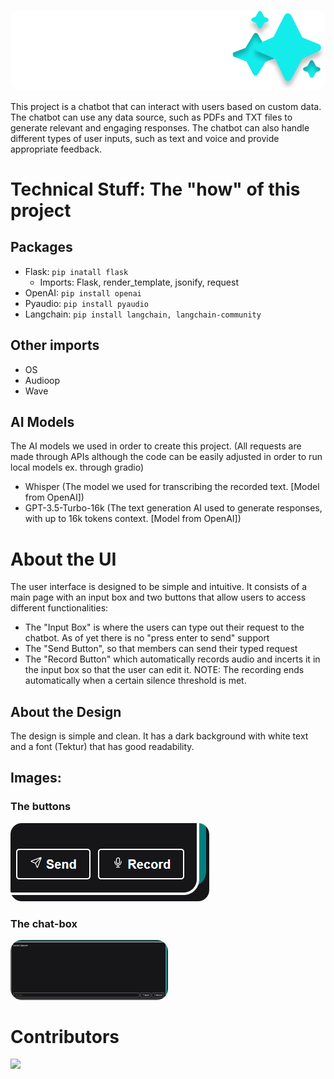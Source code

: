 <p align="middle">
  <img src="/Images/415768736_3741005119546423_4449621087855576190_n.png" style="border-radius: 18px"/>
</p>
This project is a chatbot that can interact with users based on custom data. The chatbot can use any data source, such as PDFs and TXT files to generate relevant and engaging responses. The chatbot can also handle different types of user inputs, such as text and voice and provide appropriate feedback. 

[comment]: <> (The project is open-source and available on GitHub for anyone who wants to use it or contribute to it.)

# Technical Stuff: The "how" of this project
## Packages
- Flask: `pip inatall flask`
  - Imports: Flask, render_template, jsonify, request
- OpenAI: `pip install openai`
- Pyaudio: `pip install pyaudio`
- Langchain: `pip install langchain, langchain-community`
## Other imports
- OS
- Audioop
- Wave

## AI Models
The AI models we used in order to create this project. (All requests are made through APIs although the code can be easily adjusted in order to run local models ex. through gradio)
- Whisper (The model we used for transcribing the recorded text. [Model from OpenAI])
- GPT-3.5-Turbo-16k (The text generation AI used to generate responses, with up to 16k tokens context. [Model from OpenAI])

# About the UI
The user interface is designed to be simple and intuitive. It consists of a main page with an input box and two buttons that allow users to access different functionalities:
- The "Input Box" is where the users can type out their request to the chatbot. As of yet there is no "press enter to send" support
- The "Send Button", so that members can send their typed request
- The "Record Button" which automatically records audio and incerts it in the input box so that the user can edit it. NOTE: The recording ends automatically when a certain silence threshold is met.

## About the Design
The design is simple and clean. It has a dark background with white text and a font (Tektur) that has good readability.

## Images:
### The buttons
<p align="left">
    <img src="/Images/buttons.png" style="border-radius: 18px"/>
</p>

### The chat-box
<p align="left">
    <img src="/Images/chat-box.png" style="border-radius: 18px" width=50%, height=50%/>
</p>

# Contributors
[![](https://opencollective.com/html-react-parser/contributors.svg?width=890&button=false)](https://github.com/Diasyndesi/Diasyndesi/graphs/contributors)
